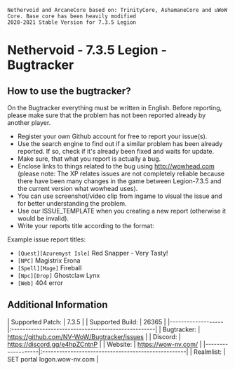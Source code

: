     Nethervoid and ArcaneCore based on: TrinityCore, AshamaneCore and uWoW Core. Base core has been heavily modified   
    2020-2021 Stable Version for 7.3.5 Legion       

Nethervoid - 7.3.5 Legion - Bugtracker
=======================================

How to use the bugtracker?
-------------------------
On the Bugtracker everything must be written in English. Before reporting, please make sure that the problem has not been reported already by another player.

 - Register your own Github account for free to report your issue(s).
 - Use the search engine to find out if a similar problem has been already reported. If so, check if it's already been fixed and waits for update.
 - Make sure, that what you report is actually a bug.
 - Enclose links to things related to the bug using http://wowhead.com (please note: The XP relates issues are not completely reliable because there have been many changes in the game between Legion-7.3.5 and the current version what wowhead uses).
 - You can use screenshot/video clip from ingame to visual the issue and for better understanding the problem.
 - Use our ISSUE_TEMPLATE when you creating a new report (otherwise it would be invalid).
 - Write your reports title according to the format:<br>
 
 Example issue report titles:
  * `[Quest][Azuremyst Isle]` Red Snapper - Very Tasty!<br>
  * `[NPC]` Magistrix Erona<br>
  * `[Spell][Mage]` Fireball<br>
  * `[Npc][Drop]` Ghostclaw Lynx<br>
  * `[Web]` 404 error


Additional Information
-------------------------

| Supported Patch:  | 7.3.5                                              |
| Supported Build:  | 26365                                              |
|-------------------|:---------------------------------------------------|
| Bugtracker:       | https://github.com/NV-WoW/Bugtracker/issues        |
| Discord:          | https://discord.gg/e4hpZCntnP                      |
| Website:          | https://wow-nv.com/                                |
|-------------------|:---------------------------------------------------|
| Realmlist:        | SET portal logon.wow-nv.com                        |
 
